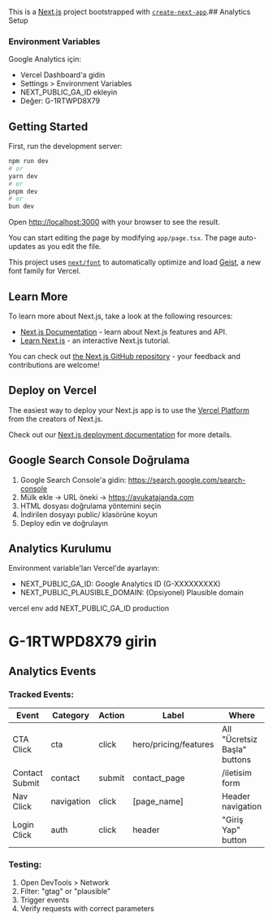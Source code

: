 This is a [Next.js](https://nextjs.org) project bootstrapped with [`create-next-app`](https://nextjs.org/docs/app/api-reference/cli/create-next-app).## Analytics Setup

### Environment Variables

Google Analytics için:
- Vercel Dashboard'a gidin
- Settings > Environment Variables
- NEXT_PUBLIC_GA_ID ekleyin
- Değer: G-1RTWPD8X79

## Getting Started

First, run the development server:

```bash
npm run dev
# or
yarn dev
# or
pnpm dev
# or
bun dev
```

Open [http://localhost:3000](http://localhost:3000) with your browser to see the result.

You can start editing the page by modifying `app/page.tsx`. The page auto-updates as you edit the file.

This project uses [`next/font`](https://nextjs.org/docs/app/building-your-application/optimizing/fonts) to automatically optimize and load [Geist](https://vercel.com/font), a new font family for Vercel.

## Learn More

To learn more about Next.js, take a look at the following resources:

- [Next.js Documentation](https://nextjs.org/docs) - learn about Next.js features and API.
- [Learn Next.js](https://nextjs.org/learn) - an interactive Next.js tutorial.

You can check out [the Next.js GitHub repository](https://github.com/vercel/next.js) - your feedback and contributions are welcome!

## Deploy on Vercel

The easiest way to deploy your Next.js app is to use the [Vercel Platform](https://vercel.com/new?utm_medium=default-template&filter=next.js&utm_source=create-next-app&utm_campaign=create-next-app-readme) from the creators of Next.js.

Check out our [Next.js deployment documentation](https://nextjs.org/docs/app/building-your-application/deploying) for more details.

## Google Search Console Doğrulama

1. Google Search Console'a gidin: https://search.google.com/search-console
2. Mülk ekle → URL öneki → https://avukatajanda.com
3. HTML dosyası doğrulama yöntemini seçin
4. İndirilen dosyayı public/ klasörüne koyun
5. Deploy edin ve doğrulayın

## Analytics Kurulumu

Environment variable'ları Vercel'de ayarlayın:
- NEXT_PUBLIC_GA_ID: Google Analytics ID (G-XXXXXXXXX)
- NEXT_PUBLIC_PLAUSIBLE_DOMAIN: (Opsiyonel) Plausible domain

vercel env add NEXT_PUBLIC_GA_ID production
# G-1RTWPD8X79 girin

## Analytics Events

### Tracked Events:
| Event | Category | Action | Label | Where |
|-------|----------|--------|-------|-------|
| CTA Click | cta | click | hero/pricing/features | All "Ücretsiz Başla" buttons |
| Contact Submit | contact | submit | contact_page | /iletisim form |
| Nav Click | navigation | click | [page_name] | Header navigation |
| Login Click | auth | click | header | "Giriş Yap" button |

### Testing:
1. Open DevTools > Network
2. Filter: "gtag" or "plausible"
3. Trigger events
4. Verify requests with correct parameters
